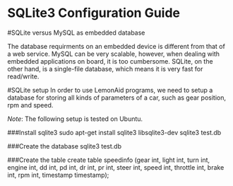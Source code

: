 SQLite3 Configuration Guide
===========================

#SQLite versus MySQL as embedded database

The database requirments on an embedded device is different from that of a web service. MySQL can be very scalable, however, when dealing with embedded applications on board, it is too cumbersome. SQLite, on the other hand, is a single-file database, which means it is very fast for read/write.

#SQLite setup
In order to use LemonAid programs, we need to setup a database for storing all kinds of parameters of a car, such as gear position, rpm and speed. 

*Note*: The following setup is tested on Ubuntu.

###Install sqlite3
    sudo apt-get install sqlite3 libsqlite3-dev
    sqlite3 test.db

###Create the database
    sqlite3 test.db

###Create the table
    create table speedinfo (gear int, light int, turn int, engine int, dd int, pd int, dr int, pr int, steer int, speed int, throttle int, brake int, rpm int, timestamp timestamp);
